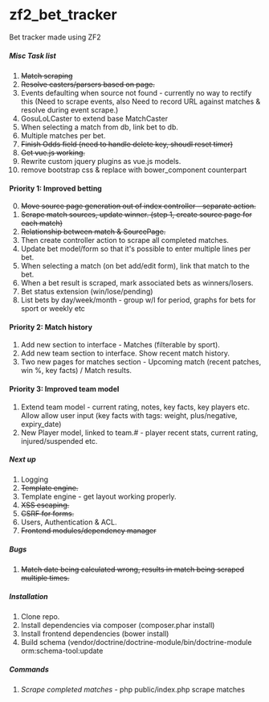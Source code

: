 zf2_bet_tracker
===============

Bet tracker made using ZF2


##### Misc Task list

1. ~~Match scraping~~
2. ~~Resolve casters/parsers based on page.~~
3. Events defaulting when source not found - currently no way to rectify this (Need to scrape events, also Need to record URL against matches & resolve during event scrape.)
4. GosuLoLCaster to extend base MatchCaster
5. When selecting a match from db, link bet to db.
6. Multiple matches per bet.
7. ~~Finish Odds field (need to handle delete key, shoudl reset timer)~~
8. ~~Get vue.js working.~~
9. Rewrite custom jquery plugins as vue.js models.
10. remove bootstrap css & replace with bower_component counterpart


####  Priority 1: Improved betting

0. ~~Move source page generation out of index controller - separate action.~~
1. ~~Scrape match sources, update winner. (step 1, create source page for each match)~~
1. ~~Relationship between match & SourcePage.~~
1. Then create controller action to scrape all completed matches.
2. Update bet model/form so that it's possible to enter multiple lines per bet.
2. When selecting a match (on bet add/edit form), link that match to the bet.
3. When a bet result is scraped, mark associated bets as winners/losers.
4. Bet status extension (win/lose/pending)
5. List bets by day/week/month - group w/l for period, graphs for bets for sport or weekly etc

####  Priority 2: Match history

1. Add new section to interface - Matches (filterable by sport).
2. Add new team section to interface. Show recent match history.
3. Two new pages for matches section - Upcoming match (recent patches, win %, key facts) / Match results.

####  Priority 3: Improved team model

1. Extend team model - current rating, notes, key facts, key players etc. Allow allow user input (key facts with tags: weight, plus/negative, expiry_date)
2. New Player model, linked to team.# - player recent stats, current rating, injured/suspended etc.


##### Next up

1. Logging
2. ~~Template engine.~~
2. Template engine - get layout working properly.
3. ~~XSS escaping.~~
4. ~~CSRF for forms.~~
5. Users, Authentication & ACL.
6. ~~Frontend modules/dependency manager~~


##### Bugs

1. ~~Match date being calculated wrong, results in match being scraped multiple times.~~



##### Installation

1. Clone repo.
2. Install dependencies via composer (composer.phar install)
3. Install frontend dependencies (bower install)
4. Build schema (vendor/doctrine/doctrine-module/bin/doctrine-module orm:schema-tool:update

##### Commands
1. *Scrape completed matches* - php public/index.php scrape matches
